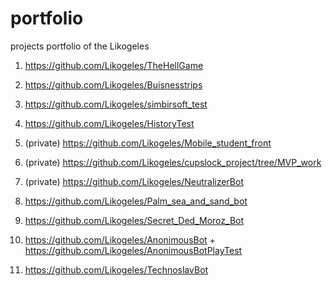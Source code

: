 # portfolio
projects portfolio of the Likogeles

1) https://github.com/Likogeles/TheHellGame

2) https://github.com/Likogeles/Buisnesstrips

3) https://github.com/Likogeles/simbirsoft_test

4) https://github.com/Likogeles/HistoryTest

5) (private) https://github.com/Likogeles/Mobile_student_front

6) (private) https://github.com/Likogeles/cupslock_project/tree/MVP_work

7) (private) https://github.com/Likogeles/NeutralizerBot

8) https://github.com/Likogeles/Palm_sea_and_sand_bot

9) https://github.com/Likogeles/Secret_Ded_Moroz_Bot


10) https://github.com/Likogeles/AnonimousBot + https://github.com/Likogeles/AnonimousBotPlayTest

11) https://github.com/Likogeles/TechnoslavBot
